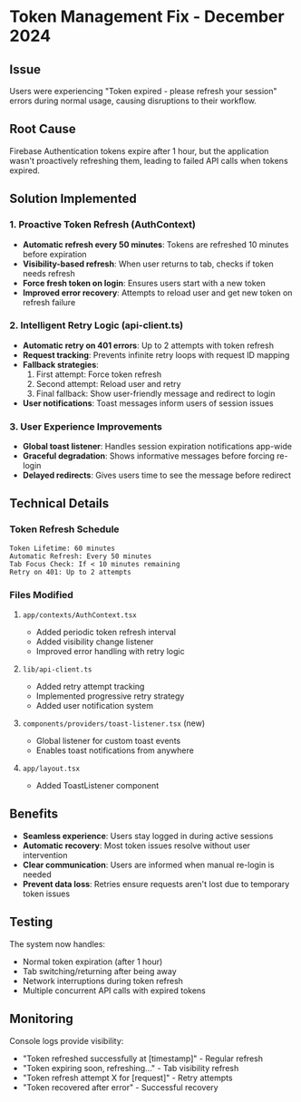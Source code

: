 # Token Management Fix - December 2024

## Issue
Users were experiencing "Token expired - please refresh your session" errors during normal usage, causing disruptions to their workflow.

## Root Cause
Firebase Authentication tokens expire after 1 hour, but the application wasn't proactively refreshing them, leading to failed API calls when tokens expired.

## Solution Implemented

### 1. Proactive Token Refresh (AuthContext)
- **Automatic refresh every 50 minutes**: Tokens are refreshed 10 minutes before expiration
- **Visibility-based refresh**: When user returns to tab, checks if token needs refresh
- **Force fresh token on login**: Ensures users start with a new token
- **Improved error recovery**: Attempts to reload user and get new token on refresh failure

### 2. Intelligent Retry Logic (api-client.ts)
- **Automatic retry on 401 errors**: Up to 2 attempts with token refresh
- **Request tracking**: Prevents infinite retry loops with request ID mapping
- **Fallback strategies**:
  1. First attempt: Force token refresh
  2. Second attempt: Reload user and retry
  3. Final fallback: Show user-friendly message and redirect to login
- **User notifications**: Toast messages inform users of session issues

### 3. User Experience Improvements
- **Global toast listener**: Handles session expiration notifications app-wide
- **Graceful degradation**: Shows informative messages before forcing re-login
- **Delayed redirects**: Gives users time to see the message before redirect

## Technical Details

### Token Refresh Schedule
```
Token Lifetime: 60 minutes
Automatic Refresh: Every 50 minutes
Tab Focus Check: If < 10 minutes remaining
Retry on 401: Up to 2 attempts
```

### Files Modified
1. `app/contexts/AuthContext.tsx`
   - Added periodic token refresh interval
   - Added visibility change listener
   - Improved error handling with retry logic

2. `lib/api-client.ts`
   - Added retry attempt tracking
   - Implemented progressive retry strategy
   - Added user notification system

3. `components/providers/toast-listener.tsx` (new)
   - Global listener for custom toast events
   - Enables toast notifications from anywhere

4. `app/layout.tsx`
   - Added ToastListener component

## Benefits
- **Seamless experience**: Users stay logged in during active sessions
- **Automatic recovery**: Most token issues resolve without user intervention
- **Clear communication**: Users are informed when manual re-login is needed
- **Prevent data loss**: Retries ensure requests aren't lost due to temporary token issues

## Testing
The system now handles:
- Normal token expiration (after 1 hour)
- Tab switching/returning after being away
- Network interruptions during token refresh
- Multiple concurrent API calls with expired tokens

## Monitoring
Console logs provide visibility:
- "Token refreshed successfully at [timestamp]" - Regular refresh
- "Token expiring soon, refreshing..." - Tab visibility refresh
- "Token refresh attempt X for [request]" - Retry attempts
- "Token recovered after error" - Successful recovery